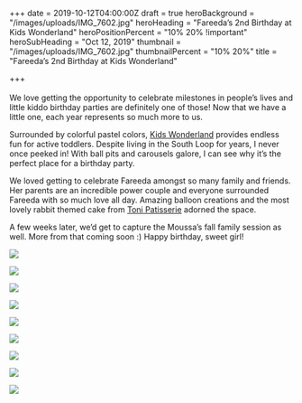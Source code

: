 +++
date = 2019-10-12T04:00:00Z
draft = true
heroBackground = "/images/uploads/IMG_7602.jpg"
heroHeading = "Fareeda’s 2nd Birthday at Kids Wonderland"
heroPositionPercent = "10% 20% !important"
heroSubHeading = "Oct 12, 2019"
thumbnail = "/images/uploads/IMG_7602.jpg"
thumbnailPercent = "10% 20%"
title = "Fareeda’s 2nd Birthday at Kids Wonderland"

+++
<br/>
<br/>
We love getting the opportunity to celebrate milestones in people’s lives and little kiddo birthday parties are definitely one of those! Now that we have a little one, each year represents so much more to us.

Surrounded by colorful pastel colors, [Kids Wonderland](https://www.kidswonderlandchicago.com/) provides endless fun for active toddlers. Despite living in the South Loop for years, I never once peeked in! With ball pits and carousels galore, I can see why it’s the perfect place for a birthday party.

We loved getting to celebrate Fareeda amongst so many family and friends. Her parents are an incredible power couple and everyone surrounded Fareeda with so much love all day. Amazing balloon creations and the most lovely rabbit themed cake from [Toni Patisserie](https://www.tonipatisserie.com/) adorned the space.

A few weeks later, we’d get to capture the Moussa’s fall family session as well. More from that coming soon :) Happy birthday, sweet girl!

![](images/uploads/f1.jpg)

![](images/uploads/IMG_7643.jpg)

![](images/uploads/f2.jpg)

![](images/uploads/IMG_7626.jpg)

![](images/uploads/f3.jpg)

![](images/uploads/f4.jpg)

![](images/uploads/IMG_7746.jpg)

![](images/uploads/f5.jpg)

![](images/uploads/IMG_7725.jpg)